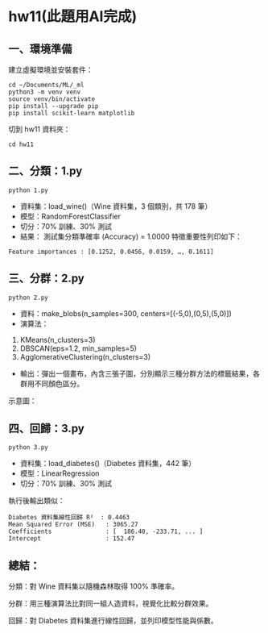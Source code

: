 # hw11(此題用AI完成)
## 一、環境準備
建立虛擬環境並安裝套件：

```
cd ~/Documents/ML/_ml
python3 -m venv venv
source venv/bin/activate
pip install --upgrade pip
pip install scikit-learn matplotlib
```
切到 hw11 資料夾：
```
cd hw11
```
## 二、分類：1.py
```
python 1.py
```
* 資料集：load_wine()（Wine 資料集，3 個類別，共 178 筆）
* 模型：RandomForestClassifier
* 切分：70% 訓練、30% 測試
* 結果：
測試集分類準確率 (Accuracy) = 1.0000
特徵重要性列印如下：
```
Feature importances : [0.1252, 0.0456, 0.0159, …, 0.1611]
```

## 三、分群：2.py
```python 2.py```
* 資料：make_blobs(n_samples=300, centers=[(-5,0),(0,5),(5,0)])
* 演算法：
1. KMeans(n_clusters=3)
2. DBSCAN(eps=1.2, min_samples=5)
3. AgglomerativeClustering(n_clusters=3)

* 輸出：彈出一個畫布，內含三張子圖，分別顯示三種分群方法的標籤結果，各群用不同顏色區分。

示意圖：


## 四、回歸：3.py
```python 3.py```
* 資料集：load_diabetes()（Diabetes 資料集，442 筆）
* 模型：LinearRegression
* 切分：70% 訓練、30% 測試



執行後輸出類似：
```
Diabetes 資料集線性回歸 R²  : 0.4463
Mean Squared Error (MSE)   : 3065.27
Coefficients               : [  186.40, -233.71, ... ]
Intercept                  : 152.47
```
## 總結：
分類：對 Wine 資料集以隨機森林取得 100% 準確率。

分群：用三種演算法比對同一組人造資料，視覺化比較分群效果。

回歸：對 Diabetes 資料集進行線性回歸，並列印模型性能與係數。

